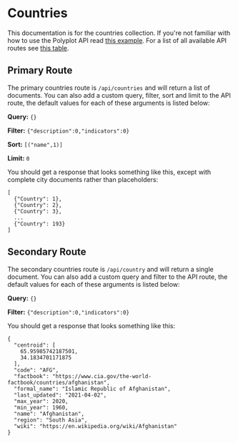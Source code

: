 # Countries

This documentation is for the countries collection. If you're not familiar with how to use the Polyplot API read [this example](https://github.com/jgphilpott/polyplot/tree/master/docs/api#example). For a list of all available API routes see [this table](https://github.com/jgphilpott/polyplot/tree/master/docs/api#routes).

## Primary Route

The primary countries route is `/api/countries` and will return a list of documents. You can also add a custom query, filter, sort and limit to the API route, the default values for each of these arguments is listed below:

**Query:** `{}`

**Filter:** `{"description":0,"indicators":0}`

**Sort:** `[("name",1)]`

**Limit:** `0`

You should get a response that looks something like this, except with complete city documents rather than placeholders:

```
[
  {"Country": 1},
  {"Country": 2},
  {"Country": 3},
  ...
  {"Country": 193}
]
```

## Secondary Route

The secondary countries route is `/api/country` and will return a single document. You can also add a custom query and filter to the API route, the default values for each of these arguments is listed below:

**Query:** `{}`

**Filter:** `{"description":0,"indicators":0}`

You should get a response that looks something like this:

```
{
  "centroid": [
    65.95985742187501, 
    34.1834701171875
  ], 
  "code": "AFG", 
  "factbook": "https://www.cia.gov/the-world-factbook/countries/afghanistan", 
  "formal_name": "Islamic Republic of Afghanistan", 
  "last_updated": "2021-04-02", 
  "max_year": 2020, 
  "min_year": 1960, 
  "name": "Afghanistan", 
  "region": "South Asia", 
  "wiki": "https://en.wikipedia.org/wiki/Afghanistan"
}
```
